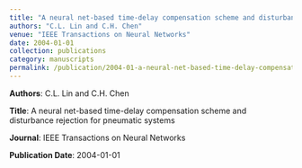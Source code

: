```yaml
---
title: "A neural net-based time-delay compensation scheme and disturbance rejection for pneumatic systems"
authors: "C.L. Lin and C.H. Chen"
venue: "IEEE Transactions on Neural Networks"
date: 2004-01-01
collection: publications
category: manuscripts
permalink: /publication/2004-01-a-neural-net-based-time-delay-compensation-scheme-and-disturbance-rejection-for-pneumatic-systems
---
```


**Authors**: C.L. Lin and C.H. Chen

**Title**: A neural net-based time-delay compensation scheme and disturbance rejection for pneumatic systems

**Journal**: IEEE Transactions on Neural Networks

**Publication Date**: 2004-01-01
